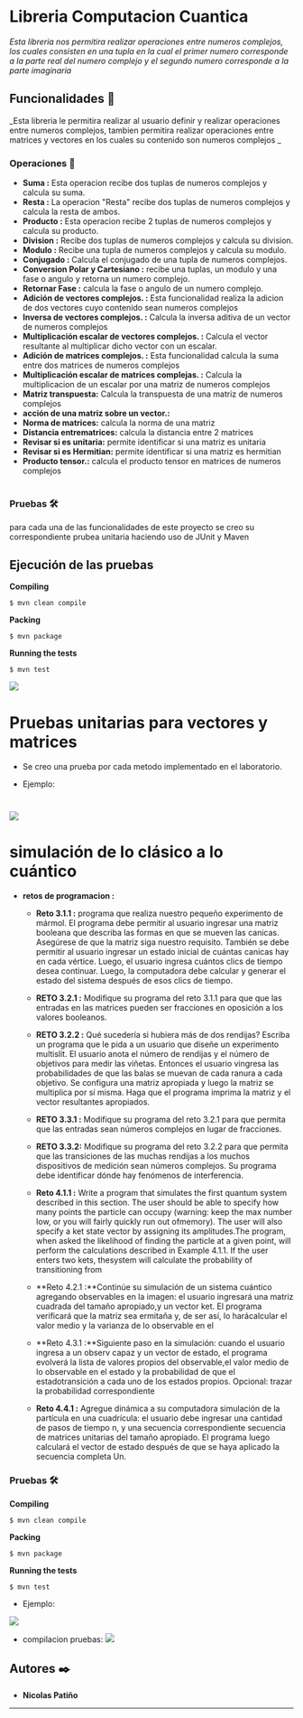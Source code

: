 # Libreria Computacion Cuantica

_Esta libreria nos permitira realizar operaciones entre numeros complejos, los cuales consisten
en una tupla en la cual el primer numero corresponde a la parte real del numero complejo
y el segundo numero corresponde a la parte imaginaria_

## Funcionalidades 🚀

_Esta libreria le permitira realizar al usuario definir y realizar operaciones
entre numeros complejos, tambien permitira realizar operaciones entre matrices 
y vectores en los cuales su contenido son numeros complejos _

### Operaciones 🔧

* **Suma :**     Esta operacion recibe dos tuplas de numeros complejos y calcula su suma. 
* **Resta :**    La operacion "Resta" recibe dos tuplas de numeros complejos y calcula la resta  de ambos.
* **Producto :** Esta operacion recibe 2 tuplas de numeros complejos y calcula su producto.
* **Division :** Recibe dos tuplas de numeros complejos y calcula su division.
* **Modulo  :**  Recibe una tupla de numeros complejos y calcula su modulo.
* **Conjugado :** Calcula el conjugado de una tupla de numeros complejos.
* **Conversion Polar y Cartesiano :** recibe una tuplas, un modulo y una fase o angulo y retorna un numero complejo.
* **Retornar Fase :** calcula la fase o angulo de un numero complejo.
* **Adición de vectores complejos. :** Esta funcionalidad realiza la adicion de dos vectores cuyo contenido sean numeros complejos
* **Inversa de vectores complejos. :** Calcula la inversa aditiva de un vector de numeros complejos
* **Multiplicación escalar de vectores complejos. :** Calcula el vector resultante al multiplicar dicho vector con un escalar.
* **Adición de matrices complejos. :** Esta funcionalidad calcula la suma entre dos matrices de numeros complejos
* **Multiplicación escalar de matrices complejas. :** Calcula la multiplicacion de un escalar por una matriz de numeros complejos
* **Matriz transpuesta:** Calcula la transpuesta de una matriz de numeros complejos
* **acción de una matriz sobre un vector.:** 
* **Norma de matrices:** calcula la norma de una matriz
* **Distancia entrematrices:** calcula la distancia entre 2 matrices
* **Revisar si es unitaria:** permite identificar si una matriz es unitaria
* **Revisar si es Hermitian:** permite identificar si una matriz es hermitian
* **Producto tensor.:** calcula el producto tensor en matrices de numeros complejos
#


### Pruebas 🛠️
para cada una de las funcionalidades de este proyecto se creo su correspondiente prubea unitaria haciendo uso
de JUnit y Maven

## Ejecución de las pruebas 

**Compiling**
```
$ mvn clean compile
```
**Packing**
```
$ mvn package
```
**Running the tests**
```
$ mvn test
```
![](src/resources/cmd.png)

# Pruebas unitarias para vectores y matrices

* Se creo una prueba por cada metodo implementado en el laboratorio. 

* Ejemplo:
#
![](src/resources/test.PNG)


 # simulación de lo clásico a lo cuántico
 * **retos de programacion :**
    * **Reto  3.1.1 :** 
programa que realiza nuestro pequeño experimento de mármol. El programa debe permitir al usuario ingresar una matriz booleana que describa las formas en que se mueven las canicas. Asegúrese de que la matriz siga nuestro requisito. También se debe permitir al usuario ingresar un estado inicial de cuántas canicas hay en cada vértice. Luego, el usuario ingresa cuántos clics de tiempo desea continuar. Luego, la computadora debe calcular y generar el estado del sistema después de esos clics de tiempo.
    * **RETO 3.2.1 :** Modifique su programa del reto 3.1.1 para que
         que las entradas en las matrices pueden ser fracciones en oposición a los valores booleanos.
     * **RETO 3.2.2 :** Qué sucedería si hubiera más de dos rendijas? Escriba un programa que le pida a un usuario que diseñe un                 experimento multislit. El usuario anota el número de rendijas y el número de objetivos para medir las viñetas. Entonces el               usuario vingresa las probabilidades de que las balas se muevan de cada ranura a cada objetivo. Se configura una matriz                   apropiada y luego la matriz se multiplica por sí misma. Haga que el programa imprima la matriz y el vector resultantes                   apropiados.

     * **RETO 3.3.1 :** Modifique su programa del reto 3.2.1 para que permita que las entradas sean números complejos en lugar de fracciones.
     * **RETO 3.3.2:**  Modifique su programa del reto 3.2.2 para que permita que las transiciones de las muchas rendijas a los muchos dispositivos de medición sean números complejos. Su programa debe identificar dónde hay fenómenos de interferencia.
     * **Reto  4.1.1 :** Write a program that simulates the first quantum system described in this section. The user should be able to  specify how many points the particle can occupy (warning: keep the max number low, or you will fairly quickly run out ofmemory). The user will also specify a ket state vector by assigning its amplitudes.The program, when asked the likelihood of finding the particle at a given point, will perform the calculations described in Example 4.1.1. If the user enters two kets, thesystem will calculate the probability of transitioning from
     * **Reto  4.2.1 :**Continúe su simulación de un sistema cuántico agregando observables en la imagen: el usuario ingresará una matriz cuadrada del tamaño apropiado,y un vector ket. El programa verificará que la matriz sea ermitaña y, de ser así, lo harácalcular el valor medio y la varianza de lo observable en el
     * **Reto  4.3.1 :**Siguiente paso en la simulación: cuando el usuario ingresa a un observ capaz y un vector de estado, el programa evolverá la lista de valores propios del observable,el valor medio de lo observable en el estado y la probabilidad de que el estadotransición a cada uno de los estados propios. Opcional: trazar la probabilidad correspondiente
     
     * **Reto  4.4.1 :** Agregue dinámica a su computadora simulación de la partícula en una cuadrícula: el usuario debe ingresar una cantidad de pasos de tiempo n, y una secuencia correspondiente secuencia de matrices unitarias del tamaño apropiado. El programa luego calculará el vector de estado después de que se haya aplicado la secuencia completa Un.
     
     
### Pruebas 🛠️    
**Compiling**
```
$ mvn clean compile
```
**Packing**
```
$ mvn package
```
**Running the tests**
```
$ mvn test
```

* Ejemplo:

![](src/resources/test2.PNG)
* compilacion pruebas:
![](src/resources/Capture.PNG)
 

## Autores ✒️

* **Nicolas Patiño** 




---

